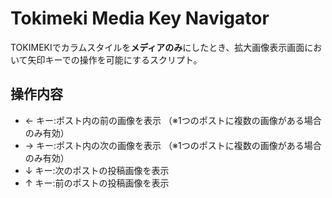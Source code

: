 # Tokimeki Media Key Navigator

TOKIMEKIでカラムスタイルを**メディアのみ**にしたとき、拡大画像表示画面において矢印キーでの操作を可能にするスクリプト。

## 操作内容

- ← キー:ポスト内の前の画像を表示  （※1つのポストに複数の画像がある場合のみ有効）
- → キー:ポスト内の次の画像を表示  （※1つのポストに複数の画像がある場合のみ有効）
- ↓ キー:次のポストの投稿画像を表示
- ↑ キー:前のポストの投稿画像を表示
